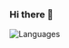 ### Hi there 👋

![Languages](https://github-readme-stats.vercel.app/api/top-langs?username=aleksgribko&langs_count=8&count_private=true&show_icons=true&theme=gotham)

<!--
**aleksgribko/aleksgribko** is a ✨ _special_ ✨ repository because its `README.md` (this file) appears on your GitHub profile.

Here are some ideas to get you started:

- 🔭 I’m currently working on ...
- 🌱 I’m currently learning ...
- 👯 I’m looking to collaborate on ...
- 🤔 I’m looking for help with ...
- 💬 Ask me about ...
- 📫 How to reach me: ...
- 😄 Pronouns: ...
- ⚡ Fun fact: ...
-->


